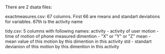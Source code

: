 There are 2 dsata files:

exactmeasures.csv:
67 columns. First 66 are means and standart deviations for variables. 67th is the activity name 

tidy.csv:
5 columns with following names:
activity - activity of user
motion   - time of motion of phone measured
dimention - "X" or "Y" or "Z"
mean     - mean value of this motion by this dimention in this activity 
std - standart devianion of this motion by this dimention in this activity 